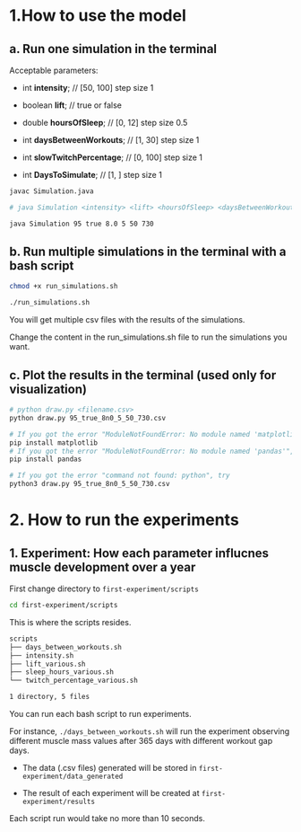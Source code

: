 # 1.How to use the model

## a. Run one simulation in the terminal

Acceptable parameters: 

+ int **intensity**; // [50, 100] step size 1

+ boolean **lift**; // true or false

+ double **hoursOfSleep**; // [0, 12] step size 0.5

+ int **daysBetweenWorkouts**; // [1, 30] step size 1

+ int **slowTwitchPercentage**; // [0, 100] step size 1

+ int **DaysToSimulate**; // [1, ] step size 1

```bash
javac Simulation.java

# java Simulation <intensity> <lift> <hoursOfSleep> <daysBetweenWorkouts> <slowTwitchPercentage> <DaysToSimulate>

java Simulation 95 true 8.0 5 50 730
```

## b. Run multiple simulations in the terminal with a bash script

```bash
chmod +x run_simulations.sh

./run_simulations.sh
```

You will get multiple csv files with the results of the simulations.

Change the content in the run_simulations.sh file to run the simulations you want.

## c. Plot the results in the terminal (used only for visualization)

```bash
# python draw.py <filename.csv>
python draw.py 95_true_8n0_5_50_730.csv
```
```bash
# If you got the error "ModuleNotFoundError: No module named 'matplotlib'", run the following command
pip install matplotlib
# If you got the error "ModuleNotFoundError: No module named 'pandas'", run the following command
pip install pandas
```

```bash
# If you got the error "command not found: python", try
python3 draw.py 95_true_8n0_5_50_730.csv
```

# 2. How to run the experiments

## 1. Experiment: How each parameter influcnes muscle development over a year

First change directory to `first-experiment/scripts`

``` bash
cd first-experiment/scripts
```

This is where the scripts resides.

```bash
scripts
├── days_between_workouts.sh
├── intensity.sh
├── lift_various.sh
├── sleep_hours_various.sh
└── twitch_percentage_various.sh

1 directory, 5 files
```

You can run each bash script to run experiments. 

For instance, `./days_between_workouts.sh` will run the experiment observing different muscle mass values after 365 days with different workout gap days.

+ The data (.csv files) generated will be stored in `first-experiment/data_generated`

+ The result of each experiment will be created at `first-experiment/results`

Each script run would take no more than 10 seconds.

